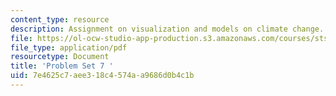 ```yaml
---
content_type: resource
description: Assignment on visualization and models on climate change.
file: https://ol-ocw-studio-app-production.s3.amazonaws.com/courses/sts-067-scientific-visualization-across-disciplines-a-critical-introduction-spring-2005/7e4625c7aee318c4574aa9686d0b4c1b_pset7.pdf
file_type: application/pdf
resourcetype: Document
title: 'Problem Set 7 '
uid: 7e4625c7-aee3-18c4-574a-a9686d0b4c1b
---
```

